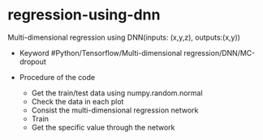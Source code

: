 # regression-using-dnn
Multi-dimensional regression using DNN(inputs: (x,y,z), outputs:(x,y))

* Keyword
#Python/Tensorflow/Multi-dimensional regression/DNN/MC-dropout

* Procedure of the code
  - Get the train/test data using numpy.random.normal
  - Check the data in each plot
  - Consist the multi-dimensional regression network
  - Train
  - Get the specific value through the network
